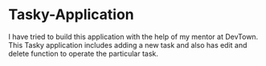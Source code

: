 # Tasky-Application
I have tried to build this application with the help of my mentor at DevTown. This Tasky application includes adding a new task and also has edit and delete function to operate the particular task. 
